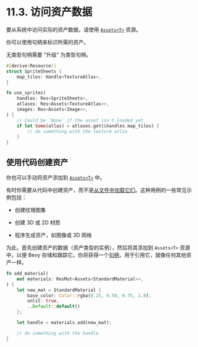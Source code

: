 # 11.3. 访问资产数据

要从系统中访问实际的资产数据，请使用 [`Assets<T>`](https://docs.rs/bevy/latest/bevy/asset/struct.Assets.html) 资源。

你可以使用句柄来标识所需的资产。

无类型句柄需要 "升级" 为类型句柄。

```rust
#[derive(Resource)]
struct SpriteSheets {
    map_tiles: Handle<TextureAtlas>,
}

fn use_sprites(
    handles: Res<SpriteSheets>,
    atlases: Res<Assets<TextureAtlas>>,
    images: Res<Assets<Image>>,
) {
    // Could be `None` if the asset isn't loaded yet
    if let Some(atlas) = atlases.get(&handles.map_tiles) {
        // do something with the texture atlas
    }
}
```

## 使用代码创建资产

你也可以手动将资产添加到 [`Assets<T>`](https://docs.rs/bevy/latest/bevy/asset/struct.Assets.html) 中。

有时你需要从代码中创建资产，而不是[从文件中加载它们](./load_assets_from_files.md)。这种用例的一些常见示例包括：

- 创建纹理图集

- 创建 3D 或 2D 材质

- 程序生成资产，如图像或 3D 网格

为此，首先创建资产的数据（资产类型的实例），然后将其添加到 `Assets<T>` 资源中，以便 Bevy 存储和跟踪它。你将获得一个[句柄](./handles.md)，用于引用它，就像任何其他资产一样。

```rust
fn add_material(
    mut materials: ResMut<Assets<StandardMaterial>>,
) {
    let new_mat = StandardMaterial {
        base_color: Color::rgba(0.25, 0.50, 0.75, 1.0),
        unlit: true,
        ..Default::default()
    };

    let handle = materials.add(new_mat);

    // do something with the handle
}
```